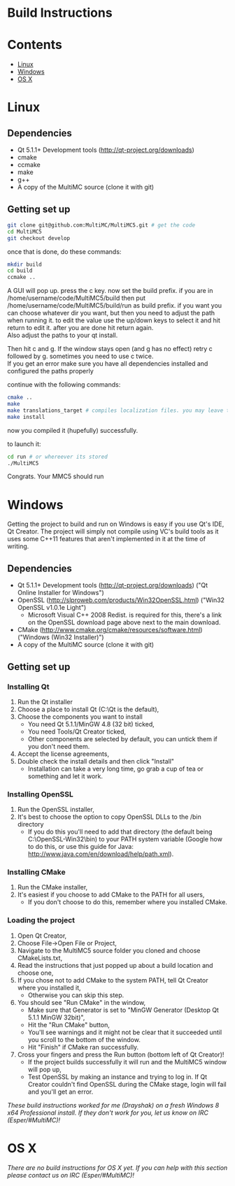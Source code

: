 Build Instructions
==================

# Contents
* [Linux](#linux)
* [Windows](#windows)
* [OS X](#os-x)

# Linux

## Dependencies

* Qt 5.1.1+ Development tools (http://qt-project.org/downloads)
* cmake
* ccmake
* make
* g++
* A copy of the MultiMC source (clone it with git)

## Getting set up

```bash
git clone git@github.com:MultiMC/MultiMC5.git # get the code
cd MultiMC5
git checkout develop
```

once that is done, do these commands:

```bash
mkdir build
cd build
ccmake ..
```

A GUI will pop up. press the c key. now set the build prefix. if you are in /home/username/code/MultiMC5/build then put /home/username/code/MultiMC5/build/run as build prefix. if you want you can choose whatever dir you want, but then you need to adjust the path when running it. to edit the value use the up/down keys to select it and hit return to edit it. after you are done hit return again.  
Also adjust the paths to your qt install.

Then hit c and g. If the window stays open (and g has no effect) retry c followed by g. sometimes you need to use c twice.  
If you get an error make sure you have all dependencies installed and configured the paths properly

continue with the following commands:

```bash
cmake ..
make
make translations_target # compiles localization files. you may leave this out if your language is english
make install
```
now you compiled it (hupefully) successfully.

to launch it:

```bash
cd run # or whereever its stored
./MultiMC5
```

Congrats. Your MMC5 should run

# Windows

Getting the project to build and run on Windows is easy if you use Qt's IDE, Qt Creator. The project will simply not compile using VC's build tools as it uses some C++11 features that aren't implemented in it at the time of writing.

## Dependencies
* Qt 5.1.1+ Development tools (http://qt-project.org/downloads) ("Qt Online Installer for Windows")
* OpenSSL (http://slproweb.com/products/Win32OpenSSL.html) ("Win32 OpenSSL v1.0.1e Light")
    - Microsoft Visual C++ 2008 Redist. is required for this, there's a link on the OpenSSL download page above next to the main download.
* CMake (http://www.cmake.org/cmake/resources/software.html) ("Windows (Win32 Installer)")
* A copy of the MultiMC source (clone it with git)

## Getting set up

### Installing Qt
1. Run the Qt installer
2. Choose a place to install Qt (C:\Qt is the default),
3. Choose the components you want to install
    - You need Qt 5.1.1/MinGW 4.8 (32 bit) ticked,
    - You need Tools/Qt Creator ticked,
    - Other components are selected by default, you can untick them if you don't need them.
4. Accept the license agreements,
5. Double check the install details and then click "Install"
    - Installation can take a very long time, go grab a cup of tea or something and let it work.

### Installing OpenSSL
1. Run the OpenSSL installer,
2. It's best to choose the option to copy OpenSSL DLLs to the /bin directory
    - If you do this you'll need to add that directory (the default being C:\OpenSSL-Win32\bin) to your PATH system variable (Google how to do this, or use this guide for Java: http://www.java.com/en/download/help/path.xml).

### Installing CMake
1. Run the CMake installer,
2. It's easiest if you choose to add CMake to the PATH for all users,
    - If you don't choose to do this, remember where you installed CMake.

### Loading the project
1. Open Qt Creator,
2. Choose File->Open File or Project,
3. Navigate to the MultiMC5 source folder you cloned and choose CMakeLists.txt,
4. Read the instructions that just popped up about a build location and choose one,
5. If you chose not to add CMake to the system PATH, tell Qt Creator where you installed it,
    - Otherwise you can skip this step.
6. You should see "Run CMake" in the window,
    - Make sure that Generator is set to "MinGW Generator (Desktop Qt 5.1.1 MinGW 32bit)",
    - Hit the "Run CMake" button,
    - You'll see warnings and it might not be clear that it succeeded until you scroll to the bottom of the window.
    - Hit "Finish" if CMake ran successfully.
7. Cross your fingers and press the Run button (bottom left of Qt Creator)!
    - If the project builds successfully it will run and the MultiMC5 window will pop up,
    - Test OpenSSL by making an instance and trying to log in. If Qt Creator couldn't find OpenSSL during the CMake stage, login will fail and you'll get an error.

*These build instructions worked for me (Drayshak) on a fresh Windows 8 x64 Professional install. If they don't work for you, let us know on IRC (Esper/#MultiMC)!*

# OS X

*There are no build instructions for OS X yet. If you can help with this section please contact us on IRC (Esper/#MultiMC)!*